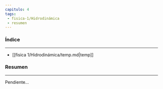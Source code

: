 ```yaml
---
capitulo: 4
tags: 
 - fisica-1/Hidrodinámica
 - resumen
---
```

### Índice
---
 * [[fisica 1/Hidrodinámica/temp.md|temp]]

### Resumen
---
Pendiente...